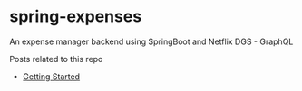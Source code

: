 # spring-expenses
An expense manager backend using SpringBoot and Netflix DGS - GraphQL

Posts related to this repo

- [Getting Started](https://mahendranv.github.io/blog/2021-05-17-gql-simple-backend/)
